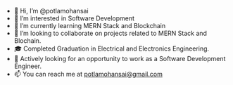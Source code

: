 - 👋 Hi, I’m @potlamohansai
- 👀 I’m interested in Software Development
- 🌱 I’m currently learning MERN Stack and Blockchain
- 💞️ I’m looking to collaborate on projects related to MERN Stack and Blochain.
- 🎓 Completed Graduation in Electrical and Electronics Engineering.
- 💼 Actively looking for an opportunity to work as a Software Development Engineer.
- 📫 You can reach me at potlamohansai@gmail.com

<!---
potlamohansai/potlamohansai is a ✨ special ✨ repository because its `README.md` (this file) appears on your GitHub profile.
You can click the Preview link to take a look at your changes.
--->

